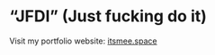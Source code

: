 <h1 align="left">“JFDI” (Just fucking do it)</h1>

Visit my portfolio website: [itsmee.space]([https://itsmee.space/])

